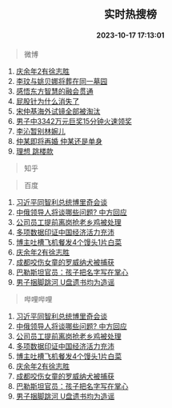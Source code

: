 <div align="center"><h2>实时热搜榜</h2><h4>2023-10-17 17:13:01</h4></div>

> 微博  

1. [庆余年2有徐志胜](https://s.weibo.com/weibo?q=%23%E5%BA%86%E4%BD%99%E5%B9%B42%E6%9C%89%E5%BE%90%E5%BF%97%E8%83%9C%23&t=31&band_rank=1&Refer=top)<br />
2. [李玟与姚贝娜将葬在同一墓园](https://s.weibo.com/weibo?q=%23%E6%9D%8E%E7%8E%9F%E4%B8%8E%E5%A7%9A%E8%B4%9D%E5%A8%9C%E5%B0%86%E8%91%AC%E5%9C%A8%E5%90%8C%E4%B8%80%E5%A2%93%E5%9B%AD%23&t=31&band_rank=2&Refer=top)<br />
3. [感悟东方智慧的融会贯通](https://s.weibo.com/weibo?q=%23%E6%84%9F%E6%82%9F%E4%B8%9C%E6%96%B9%E6%99%BA%E6%85%A7%E7%9A%84%E8%9E%8D%E4%BC%9A%E8%B4%AF%E9%80%9A%23&t=31&band_rank=3&Refer=top)<br />
4. [屁股针为什么消失了](https://s.weibo.com/weibo?q=%E5%B1%81%E8%82%A1%E9%92%88%E4%B8%BA%E4%BB%80%E4%B9%88%E6%B6%88%E5%A4%B1%E4%BA%86&t=31&band_rank=4&Refer=top)<br />
5. [宋仲基海外试镜全部被淘汰](https://s.weibo.com/weibo?q=%23%E5%AE%8B%E4%BB%B2%E5%9F%BA%E6%B5%B7%E5%A4%96%E8%AF%95%E9%95%9C%E5%85%A8%E9%83%A8%E8%A2%AB%E6%B7%98%E6%B1%B0%23&t=31&band_rank=5&Refer=top)<br />
6. [男子中3342万元巨奖15分钟火速领奖](https://s.weibo.com/weibo?q=%23%E7%94%B7%E5%AD%90%E4%B8%AD3342%E4%B8%87%E5%85%83%E5%B7%A8%E5%A5%9615%E5%88%86%E9%92%9F%E7%81%AB%E9%80%9F%E9%A2%86%E5%A5%96%23&t=31&band_rank=6&Refer=top)<br />
7. [李沁暂别林婉儿](https://s.weibo.com/weibo?q=%23%E6%9D%8E%E6%B2%81%E6%9A%82%E5%88%AB%E6%9E%97%E5%A9%89%E5%84%BF%23&t=31&band_rank=7&Refer=top)<br />
8. [仲某即将再婚 仲某还是单身](https://s.weibo.com/weibo?q=%E4%BB%B2%E6%9F%90%E5%8D%B3%E5%B0%86%E5%86%8D%E5%A9%9A%20%E4%BB%B2%E6%9F%90%E8%BF%98%E6%98%AF%E5%8D%95%E8%BA%AB&t=31&band_rank=8&Refer=top)<br />
9. [理想 跳楼款](https://s.weibo.com/weibo?q=%E7%90%86%E6%83%B3%20%E8%B7%B3%E6%A5%BC%E6%AC%BE&t=31&band_rank=9&Refer=top)<br />

> 知乎  


> 百度  

1. [习近平同智利总统博里奇会谈](https://www.baidu.com/s?wd=%E4%B9%A0%E8%BF%91%E5%B9%B3%E5%90%8C%E6%99%BA%E5%88%A9%E6%80%BB%E7%BB%9F%E5%8D%9A%E9%87%8C%E5%A5%87%E4%BC%9A%E8%B0%88&sa=fyb_news&rsv_dl=fyb_news)<br />
2. [中俄领导人将谈哪些问题? 中方回应](https://www.baidu.com/s?wd=%E4%B8%AD%E4%BF%84%E9%A2%86%E5%AF%BC%E4%BA%BA%E5%B0%86%E8%B0%88%E5%93%AA%E4%BA%9B%E9%97%AE%E9%A2%98%3F+%E4%B8%AD%E6%96%B9%E5%9B%9E%E5%BA%94&sa=fyb_news&rsv_dl=fyb_news)<br />
3. [公司员工提前离岗抢老乡鸡被处理](https://www.baidu.com/s?wd=%E5%85%AC%E5%8F%B8%E5%91%98%E5%B7%A5%E6%8F%90%E5%89%8D%E7%A6%BB%E5%B2%97%E6%8A%A2%E8%80%81%E4%B9%A1%E9%B8%A1%E8%A2%AB%E5%A4%84%E7%90%86&sa=fyb_news&rsv_dl=fyb_news)<br />
4. [多项数据印证中国经济活力充沛](https://www.baidu.com/s?wd=%E5%A4%9A%E9%A1%B9%E6%95%B0%E6%8D%AE%E5%8D%B0%E8%AF%81%E4%B8%AD%E5%9B%BD%E7%BB%8F%E6%B5%8E%E6%B4%BB%E5%8A%9B%E5%85%85%E6%B2%9B&sa=fyb_news&rsv_dl=fyb_news)<br />
5. [博主吐槽飞机餐发4个馒头1片白菜](https://www.baidu.com/s?wd=%E5%8D%9A%E4%B8%BB%E5%90%90%E6%A7%BD%E9%A3%9E%E6%9C%BA%E9%A4%90%E5%8F%914%E4%B8%AA%E9%A6%92%E5%A4%B41%E7%89%87%E7%99%BD%E8%8F%9C&sa=fyb_news&rsv_dl=fyb_news)<br />
6. [庆余年2有徐志胜](https://www.baidu.com/s?wd=%E5%BA%86%E4%BD%99%E5%B9%B42%E6%9C%89%E5%BE%90%E5%BF%97%E8%83%9C&sa=fyb_news&rsv_dl=fyb_news)<br />
7. [成都咬伤女童的罗威纳犬被捕获](https://www.baidu.com/s?wd=%E6%88%90%E9%83%BD%E5%92%AC%E4%BC%A4%E5%A5%B3%E7%AB%A5%E7%9A%84%E7%BD%97%E5%A8%81%E7%BA%B3%E7%8A%AC%E8%A2%AB%E6%8D%95%E8%8E%B7&sa=fyb_news&rsv_dl=fyb_news)<br />
8. [巴勒斯坦官员：孩子把名字写在掌心](https://www.baidu.com/s?wd=%E5%B7%B4%E5%8B%92%E6%96%AF%E5%9D%A6%E5%AE%98%E5%91%98%EF%BC%9A%E5%AD%A9%E5%AD%90%E6%8A%8A%E5%90%8D%E5%AD%97%E5%86%99%E5%9C%A8%E6%8E%8C%E5%BF%83&sa=fyb_news&rsv_dl=fyb_news)<br />
9. [男子捆脚跳河 U盘遗书均为造谣](https://www.baidu.com/s?wd=%E7%94%B7%E5%AD%90%E6%8D%86%E8%84%9A%E8%B7%B3%E6%B2%B3+U%E7%9B%98%E9%81%97%E4%B9%A6%E5%9D%87%E4%B8%BA%E9%80%A0%E8%B0%A3&sa=fyb_news&rsv_dl=fyb_news)<br />

> 哔哩哔哩  

1. [习近平同智利总统博里奇会谈](https://www.baidu.com/s?wd=%E4%B9%A0%E8%BF%91%E5%B9%B3%E5%90%8C%E6%99%BA%E5%88%A9%E6%80%BB%E7%BB%9F%E5%8D%9A%E9%87%8C%E5%A5%87%E4%BC%9A%E8%B0%88&sa=fyb_news&rsv_dl=fyb_news)<br />
2. [中俄领导人将谈哪些问题? 中方回应](https://www.baidu.com/s?wd=%E4%B8%AD%E4%BF%84%E9%A2%86%E5%AF%BC%E4%BA%BA%E5%B0%86%E8%B0%88%E5%93%AA%E4%BA%9B%E9%97%AE%E9%A2%98%3F+%E4%B8%AD%E6%96%B9%E5%9B%9E%E5%BA%94&sa=fyb_news&rsv_dl=fyb_news)<br />
3. [公司员工提前离岗抢老乡鸡被处理](https://www.baidu.com/s?wd=%E5%85%AC%E5%8F%B8%E5%91%98%E5%B7%A5%E6%8F%90%E5%89%8D%E7%A6%BB%E5%B2%97%E6%8A%A2%E8%80%81%E4%B9%A1%E9%B8%A1%E8%A2%AB%E5%A4%84%E7%90%86&sa=fyb_news&rsv_dl=fyb_news)<br />
4. [多项数据印证中国经济活力充沛](https://www.baidu.com/s?wd=%E5%A4%9A%E9%A1%B9%E6%95%B0%E6%8D%AE%E5%8D%B0%E8%AF%81%E4%B8%AD%E5%9B%BD%E7%BB%8F%E6%B5%8E%E6%B4%BB%E5%8A%9B%E5%85%85%E6%B2%9B&sa=fyb_news&rsv_dl=fyb_news)<br />
5. [博主吐槽飞机餐发4个馒头1片白菜](https://www.baidu.com/s?wd=%E5%8D%9A%E4%B8%BB%E5%90%90%E6%A7%BD%E9%A3%9E%E6%9C%BA%E9%A4%90%E5%8F%914%E4%B8%AA%E9%A6%92%E5%A4%B41%E7%89%87%E7%99%BD%E8%8F%9C&sa=fyb_news&rsv_dl=fyb_news)<br />
6. [庆余年2有徐志胜](https://www.baidu.com/s?wd=%E5%BA%86%E4%BD%99%E5%B9%B42%E6%9C%89%E5%BE%90%E5%BF%97%E8%83%9C&sa=fyb_news&rsv_dl=fyb_news)<br />
7. [成都咬伤女童的罗威纳犬被捕获](https://www.baidu.com/s?wd=%E6%88%90%E9%83%BD%E5%92%AC%E4%BC%A4%E5%A5%B3%E7%AB%A5%E7%9A%84%E7%BD%97%E5%A8%81%E7%BA%B3%E7%8A%AC%E8%A2%AB%E6%8D%95%E8%8E%B7&sa=fyb_news&rsv_dl=fyb_news)<br />
8. [巴勒斯坦官员：孩子把名字写在掌心](https://www.baidu.com/s?wd=%E5%B7%B4%E5%8B%92%E6%96%AF%E5%9D%A6%E5%AE%98%E5%91%98%EF%BC%9A%E5%AD%A9%E5%AD%90%E6%8A%8A%E5%90%8D%E5%AD%97%E5%86%99%E5%9C%A8%E6%8E%8C%E5%BF%83&sa=fyb_news&rsv_dl=fyb_news)<br />
9. [男子捆脚跳河 U盘遗书均为造谣](https://www.baidu.com/s?wd=%E7%94%B7%E5%AD%90%E6%8D%86%E8%84%9A%E8%B7%B3%E6%B2%B3+U%E7%9B%98%E9%81%97%E4%B9%A6%E5%9D%87%E4%B8%BA%E9%80%A0%E8%B0%A3&sa=fyb_news&rsv_dl=fyb_news)<br />
